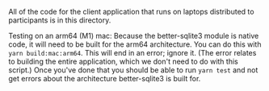 All of the code for the client application that runs on laptops distributed to participants is in this directory.

Testing on an arm64 (M1) mac: Because the better-sqlite3 module is native code, it will need to be built for the arm64 architecture. You can do this with `yarn build:mac:arm64`. This will end in an error; ignore it. (The error relates to building the entire application, which we don't need to do with this script.) Once you've done that you should be able to run `yarn test` and not get errors about the architecture better-sqlite3 is built for.